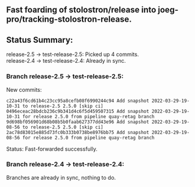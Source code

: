 ## Fast foarding of stolostron/release into joeg-pro/tracking-stolostron-release.

## Status Summary:

release-2.5 -> test-release-2.5: Picked up 4 commits.  
release-2.4 -> test-release-2.4: Already in sync.  

### Branch release-2.5 -> test-release-2.5:

New commits:

```
c22a43f6cd61b4c23cc95a8cefb08f6990244c94 Add snapshot 2022-03-29-19-10-31 to release-2.5 2.5.0 [skip ci]
0496eceac28bdcb236c9b341d4c6f5d459507315 Add snapshot 2022-03-29-19-10-31 for release 2.5.0 from pipeline quay-retag branch
9d698bf056901d68b08b5b0faab627377dd43e96 Add snapshot 2022-03-29-19-08-56 to release-2.5 2.5.0 [skip ci]
2ac78d83015e885d73fc0b333b0738be8976bb75 Add snapshot 2022-03-29-19-08-56 for release 2.5.0 from pipeline quay-retag branch
```

Status: Fast-forwarded successfully.

### Branch release-2.4 -> test-release-2.4:

Branches are already in sync, nothing to do.

